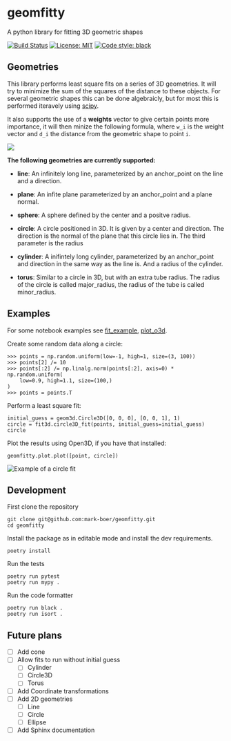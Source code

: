 # geomfitty
A python library for fitting 3D geometric shapes

[![Build Status](https://travis-ci.org/mark-boer/geomfitty.svg?branch=master)](https://travis-ci.org/mark-boer/geomfitty)
[![License: MIT](https://img.shields.io/badge/License-MIT-yellow.svg)](https://github.com/mark-boer/geomfitty/blob/master/LICENSE)
[![Code style: black](https://img.shields.io/badge/code%20style-black-000000.svg)](https://github.com/ambv/black)

## Geometries
This library performs least square fits on a series of 3D geometries. It will try to minimize the sum of the squares of the distance to these objects. For several geometric shapes this can be done algebraicly, but for most this is performed iteravely using [scipy](https://www.scipy.org/).

It also supports the use of a __weights__ vector to give certain points more importance, it will then minize the following formula, where `w_i` is the weight vector and `d_i` the distance from the geometric shape to point `i`.

<img src="https://render.githubusercontent.com/render/math?math=\Sigma_i w_i * d_i^2">

__The following geometries are currently supported:__

 * __line__: An infinitely long line, parameterized by an anchor_point on the line and a direction.

 * __plane__: An infite plane parameterized by an anchor_point and a plane normal.

 * __sphere__: A sphere defined by the center and a positve radius.

 * __circle__: A circle positioned in 3D. It is given by a center and direction. The direction is the normal of the plane that this circle lies in. The third parameter is the radius

 * __cylinder__: A inifintely long cylinder, parameterized by an anchor_point and direction in the same way as the line is. And a radius of the cylinder.

 * __torus__: Similar to a circle in 3D, but with an extra tube radius. The radius of the circle is called major_radius, the radius of the tube is called minor_radius.


## Examples
For some notebook examples see [fit_example](doc/examples/fit_example.ipynb), [plot_o3d](doc/examples/plot_o3d.ipynb).

Create some random data along a circle:
```
>>> points = np.random.uniform(low=-1, high=1, size=(3, 100))
>>> points[2] /= 10
>>> points[:2] /= np.linalg.norm(points[:2], axis=0) * np.random.uniform(
    low=0.9, high=1.1, size=(100,)
)
>>> points = points.T
```

Perform a least square fit:
```
initial_guess = geom3d.Circle3D([0, 0, 0], [0, 0, 1], 1)
circle = fit3d.circle3D_fit(points, initial_guess=initial_guess)
circle
```

Plot the results using Open3D, if you have that installed:
```
geomfitty.plot.plot([point, circle])
```

![Example of a circle fit](./doc/images/circle3d_fit.PNG)


## Development
First clone the repository
```
git clone git@github.com:mark-boer/geomfitty.git
cd geomfitty
```

Install the package as in editable mode and install the dev requirements.
```
poetry install
```

Run the tests
```
poetry run pytest
poetry run mypy .
```

Run the code formatter
```
poetry run black .
poetry run isort .
```

## Future plans
 - [ ] Add cone
 - [ ] Allow fits to run without initial guess
     - [ ] Cylinder
     - [ ] Circle3D
     - [ ] Torus
 - [ ] Add Coordinate transformations
 - [ ] Add 2D geometries
     - [ ] Line
     - [ ] Circle
     - [ ] Ellipse
- [ ] Add Sphinx documentation
